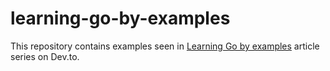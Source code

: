 # learning-go-by-examples

This repository contains examples seen in [Learning Go by examples](https://dev.to/aurelievache/learning-go-by-examples-introduction-448n) article series on Dev.to.
